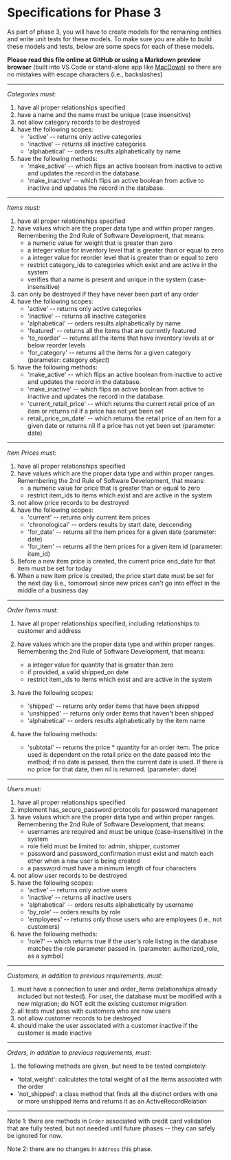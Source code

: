 Specifications for Phase 3
===

As part of phase 3, you will have to create models for the remaining entities and write unit tests for these models.  To make sure you are able to build these models and tests, below are some specs for each of these models.

**Please read this file online at GitHub or using a Markdown preview browser** (built into VS Code or stand-alone app like [MacDown](https://macdown.uranusjr.com/)) so there are no mistakes with escape characters (i.e., backslashes)

---
_Categories must:_

1.	have all proper relationships specified
2.	have a name and the name must be unique (case insensitive)
3. not allow category records to be destroyed
4.	have the following scopes:
	- 'active' -- returns only active categories
	- 'inactive' -- returns all inactive categories
	- 'alphabetical' -- orders results alphabetically by name
5.	have the following methods:
	-	'make\_active' -- which flips an active boolean from inactive to active and updates the record in the database.
	-	'make\_inactive' -- which flips an active boolean from active to inactive and updates the record in the database.


---
_Items must:_

1.	have all proper relationships specified
2.	have values which are the proper data type and within proper ranges. Remembering the 2nd Rule of Software Development, that means:
	- a numeric value for weight that is greater than zero
	- a integer value for inventory level that is greater than or equal to zero
	- a integer value for reorder level that is greater than or equal to zero
	- restrict category\_ids to categories which exist and are active in the system
	- verifies that a name is present and unique in the system (case-insensitive)
3. can only be destroyed if they have never been part of any order
4.	have the following scopes:
	- 'active' -- returns only active categories
	- 'inactive' -- returns all inactive categories
	- 'alphabetical' -- orders results alphabetically by name
	- 'featured' -- returns all the items that are currently featured
	- 'to_reorder' -- returns all the items that have inventory levels at or below reorder levels
	- 'for\_category' -- returns all the items for a given category (parameter: category _object_)
5.	have the following methods:
	-	'make\_active' -- which flips an active boolean from inactive to active and updates the record in the database.
	-	'make\_inactive' -- which flips an active boolean from active to inactive and updates the record in the database.
	- 'current\_retail\_price' -- which returns the current retail price of an item or returns nil if a price has not yet been set
	- retail\_price\_on\_date' -- which returns the retail price of an item for a given date or returns nil if a price has not yet been set (parameter: date)


---
_Item Prices must:_

1.	have all proper relationships specified
2.	have values which are the proper data type and within proper ranges. Remembering the 2nd Rule of Software Development, that means:
	- a numeric value for price that is greater than or equal to zero
	- restrict item\_ids to items which exist and are active in the system
3. not allow price records to be destroyed
4.	have the following scopes:
	- 'current' -- returns only current item prices
	- 'chronological' -- orders results by start date, descending 
	- 'for\_date' -- returns all the item prices for a given date (parameter: date)
	- 'for\_item' -- returns all the item prices for a given item id (parameter: item_id)
5. Before a new item price is created, the current price end_date for that item must be set for today
6. When a new item price is created, the price start date must be set for the next day (i.e., tomorrow) since new prices can't go into effect in the middle of a business day

---
_Order Items must:_

1.	have all proper relationships specified, including relationships to customer and address
2.	have values which are the proper data type and within proper ranges. Remembering the 2nd Rule of Software Development, that means:
	- a integer value for quantity that is greater than zero
	- if provided, a valid shipped_on date
	- restrict item\_ids to items which exist and are active in the system
3. have the following scopes:
	- 'shipped' -- returns only order items that have been shipped
	- 'unshipped' -- returns only order items that haven't been shipped
	- 'alphabetical' -- orders results alphabetically by the item name

4.	have the following methods:
	-	'subtotal' -- returns the price * quantity for an order item.  The price used is dependent on the retail price on the date passed into the method; if no date is passed, then the current date is used.  If there is no price for that date, then nil is returned. (parameter: date)

---
_Users must:_

1.	have all proper relationships specified
2. implement has\_secure\_password protocols for password management
3.	have values which are the proper data type and within proper ranges.  Remembering the 2nd Rule of Software Development, that means:
	- usernames are required and must be unique (case-insensitive) in the system
	- role field must be limited to: admin, shipper, customer
	- password and password_confirmation must exist and match each other when a new user is being created
	- a password must have a minimum length of four characters
4. not allow user records to be destroyed
5.	have the following scopes:
	- 'active' -- returns only active users
	- 'inactive' -- returns all inactive users
	- 'alphabetical' -- orders results alphabetically by username
	- 'by\_role' -- orders results by role
	- 'employees' -- returns only those users who are employees (i.e., not customers)
6.	have the following methods:
	- 'role?' -- which returns true if the user's role listing in the database matches the role parameter passed in. (parameter: authorized_role, as a symbol)

---
_Customers, in addition to previous requirements, must:_

1.	must have a connection to user and order_items (relationships already included but not tested). For user, the database must be modified with a new migration; do NOT edit the existing customer migration
2. all tests must pass with customers who are now users
3.	not allow customer records to be destroyed
4.	should make the user associated with a customer inactive if the customer is made inactive


---
_Orders, in addition to previous requirements, must:_

1.	the following methods are given, but need to be tested completely:
   - 'total_weight': calculates the total weight of all the items associated with the order
   - 'not_shipped': a class method that finds all the distinct orders with one or more unshipped items and returns it as an ActiveRecordRelation

---
Note 1: there are methods in `Order` associated with credit card validation that are fully tested, but not needed until future phases -- they can safely be ignored for now.

Note 2: there are no changes in `Address` this phase.


